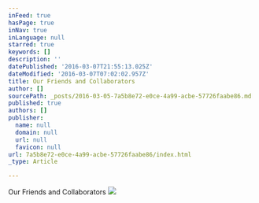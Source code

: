 ```yaml
---
inFeed: true
hasPage: true
inNav: true
inLanguage: null
starred: true
keywords: []
description: ''
datePublished: '2016-03-07T21:55:13.025Z'
dateModified: '2016-03-07T07:02:02.957Z'
title: Our Friends and Collaborators
author: []
sourcePath: _posts/2016-03-05-7a5b8e72-e0ce-4a99-acbe-57726faabe86.md
published: true
authors: []
publisher:
  name: null
  domain: null
  url: null
  favicon: null
url: 7a5b8e72-e0ce-4a99-acbe-57726faabe86/index.html
_type: Article

---
```

Our Friends and Collaborators ![](https://s3-us-west-2.amazonaws.com/the-grid-img/p/9c92ccbc02300f0a0a98cdb5399826cd2c182708.jpg)